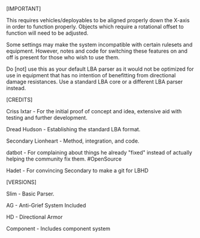 [IMPORTANT] 

This requires vehicles/deployables to be aligned properly down the X-axis in order to function properly. Objects which require a rotational offset to function will need to be adjusted.

Some settings may make the system incompatible with certain rulesets and equipment. However, notes and code for switching these features on and off is present for those who wish to use them.

Do [not] use this as your default LBA parser as it would not be optimized for use in equipment that has no intention of benefitting from directional damage resistances. Use a standard LBA core or a different LBA parser instead.

[CREDITS]

Criss Ixtar - For the initial proof of concept and idea, extensive aid with testing and further development.

Dread Hudson - Establishing the standard LBA format.

Secondary Lionheart - Method, integration, and code.

datbot - For complaining about things he already "fixed" instead of actually helping the community fix them. #OpenSource

Hadet - For convincing Secondary to make a git for LBHD


[VERSIONS]

Slim - Basic Parser.

AG - Anti-Grief System Included

HD - Directional Armor

Component - Includes component system

